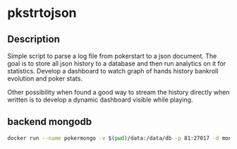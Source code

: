 # pkstrtojson

## Description

Simple script to parse a log file from pokerstart to a json document.
The goal is to store all json history to a database and then run analytics on it for statistics.
Develop a dashboard to watch graph of hands history bankroll evolution and poker stats.

Other possibility when found a good way to stream the history directly when written is to
develop a dynamic dashboard visible while playing.


## backend mongodb

```bash
docker run --name pokermongo -v $(pwd)/data:/data/db -p 81:27017 -d mongo
```
